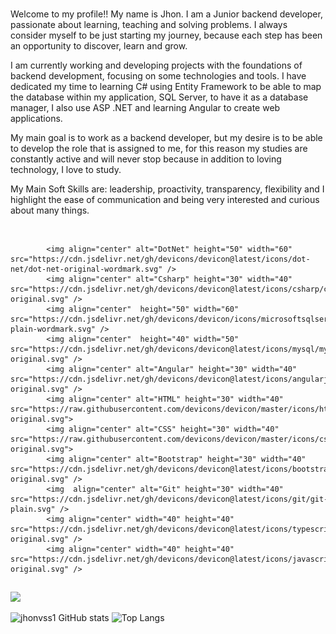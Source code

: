### 

Welcome to my profile!! My name is Jhon. I am a Junior backend developer, passionate about learning, teaching and solving problems. I always consider myself to be just starting my journey, because each step has been an opportunity to discover, learn and grow.

I am currently working and developing projects with the foundations of backend development, focusing on some technologies and tools. I have dedicated my time to learning C# using Entity Framework to be able to map the database within my application, SQL Server, to have it as a database manager, I also use ASP .NET and learning Angular to create web applications.

My main goal is to work as a backend developer, but my desire is to be able to develop the role that is assigned to me, for this reason my studies are constantly active and will never stop because in addition to loving technology, I love to study.

My Main Soft Skills are: leadership, proactivity, transparency, flexibility and I highlight the ease of communication and being very interested and curious about many things.
<div style="display: inline_block"><br>
   
            <img align="center" alt="DotNet" height="50" width="60" src="https://cdn.jsdelivr.net/gh/devicons/devicon@latest/icons/dot-net/dot-net-original-wordmark.svg" />
            <img align="center" alt="Csharp" height="30" width="40" src="https://cdn.jsdelivr.net/gh/devicons/devicon@latest/icons/csharp/csharp-original.svg" />
            <img align="center"  height="50" width="60" src="https://cdn.jsdelivr.net/gh/devicons/devicon/icons/microsoftsqlserver/microsoftsqlserver-plain-wordmark.svg" />
            <img align="center"  height="40" width="50"  src="https://cdn.jsdelivr.net/gh/devicons/devicon@latest/icons/mysql/mysql-original.svg" />
            <img align="center" alt="Angular" height="30" width="40" src="https://cdn.jsdelivr.net/gh/devicons/devicon@latest/icons/angularjs/angularjs-original.svg" />
            <img align="center" alt="HTML" height="30" width="40" src="https://raw.githubusercontent.com/devicons/devicon/master/icons/html5/html5-original.svg">
            <img align="center" alt="CSS" height="30" width="40" src="https://raw.githubusercontent.com/devicons/devicon/master/icons/css3/css3-original.svg">
            <img align="center" alt="Bootstrap" height="30" width="40" src="https://cdn.jsdelivr.net/gh/devicons/devicon@latest/icons/bootstrap/bootstrap-original.svg" />
            <img  align="center" alt="Git" height="30" width="40" src="https://cdn.jsdelivr.net/gh/devicons/devicon@latest/icons/git/git-plain.svg" />
            <img align="center" width="40" height="40" src="https://cdn.jsdelivr.net/gh/devicons/devicon@latest/icons/typescript/typescript-original.svg" />
            <img align="center" width="40" height="40" src="https://cdn.jsdelivr.net/gh/devicons/devicon@latest/icons/javascript/javascript-original.svg" />
</div>
  
  ##
 
<div>
  <a href="https://www.linkedin.com/in/jhon-vitor-82566a219/" target='_blank'><img src="https://img.shields.io/badge/-LinkedIn-%230077B5?style=for-the-badge&logo=linkedin&logoColor=white" target="_blank"></a> 
</div>

![jhonvss1 GitHub stats](https://github-readme-stats.vercel.app/api?username=jhonvss1&show_icons=true&theme=tokyonight)
![Top Langs](https://github-readme-stats.vercel.app/api/top-langs/?username=jhonvss1&layout=compact)

